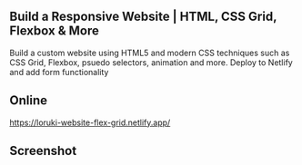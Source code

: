 ## Build a Responsive Website | HTML, CSS Grid, Flexbox & More

Build a custom website using HTML5 and modern CSS techniques such as CSS Grid, Flexbox, psuedo selectors, animation and more.
Deploy to Netlify and add form functionality

## Online

https://loruki-website-flex-grid.netlify.app/

## Screenshot
